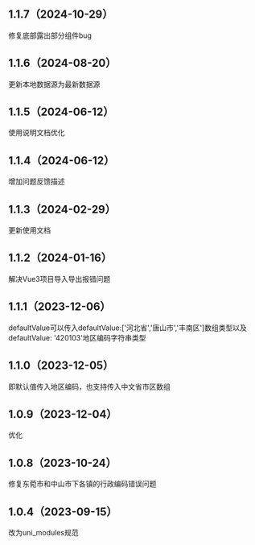 ## 1.1.7（2024-10-29）
修复底部露出部分组件bug
## 1.1.6（2024-08-20）
更新本地数据源为最新数据源
## 1.1.5（2024-06-12）
使用说明文档优化
## 1.1.4（2024-06-12）
增加问题反馈描述
## 1.1.3（2024-02-29）
更新使用文档
## 1.1.2（2024-01-16）
解决Vue3项目导入导出报错问题
## 1.1.1（2023-12-06）
defaultValue可以传入defaultValue:['河北省','唐山市','丰南区']数组类型以及defaultValue: '420103'地区编码字符串类型
## 1.1.0（2023-12-05）
即默认值传入地区编码，也支持传入中文省市区数组
## 1.0.9（2023-12-04）
优化
## 1.0.8（2023-10-24）
修复东菀市和中山市下各镇的行政编码错误问题
## 1.0.4（2023-09-15）
改为uni_modules规范